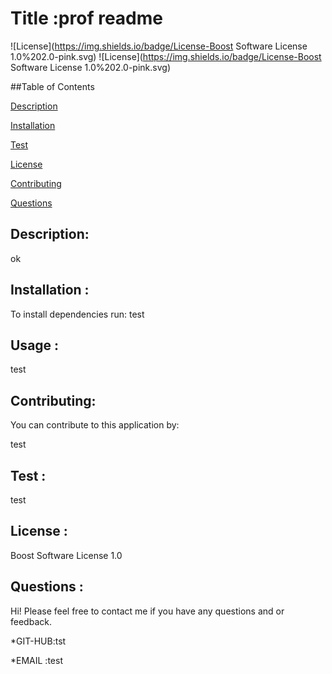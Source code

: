 # Title :prof readme 

  ![License](https://img.shields.io/badge/License-Boost Software License 1.0%202.0-pink.svg)
  ![License](https://img.shields.io/badge/License-Boost Software License 1.0%202.0-pink.svg)

  
##Table of Contents


[Description](#description)


[Installation](#installation)


[Test](#test)


[License](#license)


[Contributing](#contributing)


[Questions](#questions)



## Description:

ok

## Installation :
To install dependencies run:
test

## Usage :

test

## Contributing: 

You can contribute to this application by:

test

## Test :


test

## License :

 Boost Software License 1.0


## Questions :
Hi! 
Please feel free to contact me if you have any questions and     or feedback.


*GIT-HUB:tst

*EMAIL :test
  

